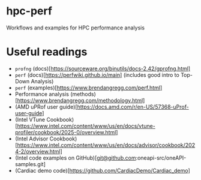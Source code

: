 # hpc-perf
Workflows and examples for HPC performance analysis

# Useful readings
- `profng` (docs)[https://sourceware.org/binutils/docs-2.42/gprofng.html]
- `perf` (docs)[https://perfwiki.github.io/main] (includes good intro to Top-Down Analysis)
- `perf` (examples)[https://www.brendangregg.com/perf.html]
- Performance analysis (methods)[https://www.brendangregg.com/methodology.html]
- (AMD uPRof user guide)[https://docs.amd.com/r/en-US/57368-uProf-user-guide]
- (Intel VTune Cookbook)[https://www.intel.com/content/www/us/en/docs/vtune-profiler/cookbook/2025-0/overview.html]
- (Intel Advisor Cookbook)[https://www.intel.com/content/www/us/en/docs/advisor/cookbook/2024-2/overview.html]
- (Intel code examples on GitHub)[git@github.com:oneapi-src/oneAPI-samples.git]
- (Cardiac demo code)[https://github.com/CardiacDemo/Cardiac_demo]
